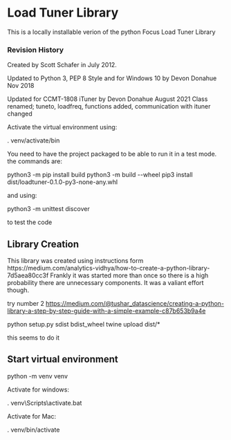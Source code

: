 <h1>Load Tuner Library</h1>

This is a locally installable verion of the python Focus Load Tuner Library

<h3>Revision History</h3>

Created by Scott Schafer in July 2012.

Updated to Python 3, PEP 8 Style and for Windows 10 by Devon Donahue Nov 2018

Updated for CCMT-1808 iTuner by Devon Donahue August 2021
Class renamed; tuneto, loadfreq, functions added, communication with ituner changed

Activate the virtual environment using:

. venv/activate/bin

You need to have the project packaged to be able to run it in a test mode. the commands are:

python3 -m pip install build
python3 -m build --wheel
pip3 install dist/loadtuner-0.1.0-py3-none-any.whl

and using:

python3 -m unittest discover

to test the code

<h2> Library Creation </h2>
This library was created using instructions form https://medium.com/analytics-vidhya/how-to-create-a-python-library-7d5aea80cc3f
Frankly it was started more than once so there is a high probability there are unnecessary components. It was a valiant effort though. 

try number 2
https://medium.com/@tushar_datascience/creating-a-python-library-a-step-by-step-guide-with-a-simple-example-c87b653b9a4e

python setup.py sdist bdist_wheel
twine upload dist/*

this seems to do it

<h2> Start virtual environment </h2>

python -m venv venv

Activate for windows:

. venv\Scripts\activate.bat

Activate for Mac:

. venv/bin/activate